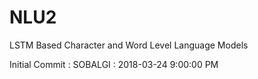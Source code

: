 # NLU2
LSTM Based Character and Word Level Language Models

Initial Commit : SOBALGI : 2018-03-24 9:00:00 PM


